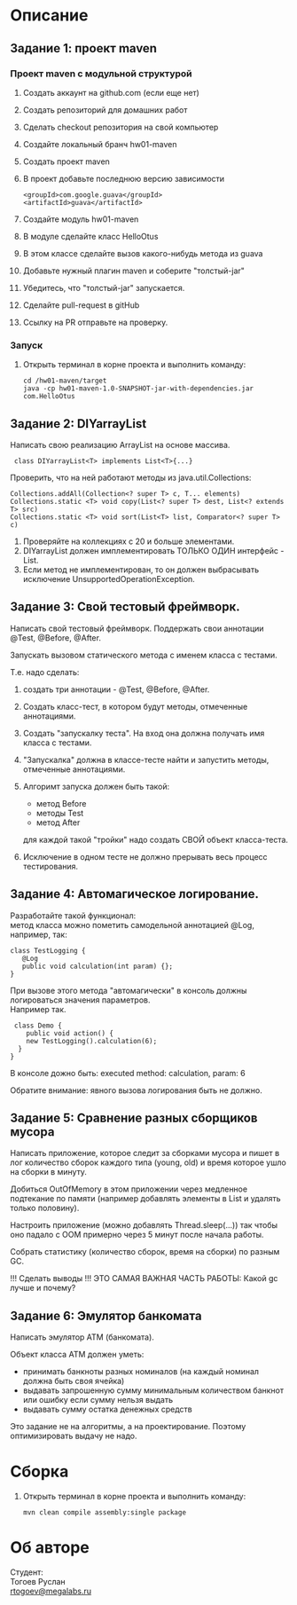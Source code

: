 # Описание

## Задание 1: проект maven

### Проект maven с модульной структурой
1) Создать аккаунт на github.com (если еще нет)
2) Создать репозиторий для домашних работ 
3) Сделать checkout репозитория на свой компьютер
4) Создайте локальный бранч hw01-maven
5) Создать проект maven
6) В проект добавьте последнюю версию зависимости
       
       <groupId>com.google.guava</groupId>
       <artifactId>guava</artifactId>
7) Создайте модуль hw01-maven
8) В модуле сделайте класс HelloOtus
9) В этом классе сделайте вызов какого-нибудь метода из guava
10) Добавьте нужный плагин maven и соберите "толстый-jar"
11) Убедитесь, что "толстый-jar" запускается.
12) Сделайте pull-request в gitHub
13) Ссылку на PR отправьте на проверку.

### Запуск
1) Открыть терминал в корне проекта и выполнить команду:

       cd /hw01-maven/target
       java -cp hw01-maven-1.0-SNAPSHOT-jar-with-dependencies.jar com.HelloOtus
       
## Задание 2: DIYarrayList

Написать свою реализацию ArrayList на основе массива.
     
     class DIYarrayList<T> implements List<T>{...}

Проверить, что на ней работают методы из java.util.Collections:

    Collections.addAll(Collection<? super T> c, T... elements)
    Collections.static <T> void copy(List<? super T> dest, List<? extends T> src)
    Collections.static <T> void sort(List<T> list, Comparator<? super T> c)

1) Проверяйте на коллекциях с 20 и больше элементами.
2) DIYarrayList должен имплементировать ТОЛЬКО ОДИН интерфейс - List.
3) Если метод не имплементирован, то он должен выбрасывать исключение UnsupportedOperationException.

## Задание 3: Свой тестовый фреймворк.
Написать свой тестовый фреймворк.
Поддержать свои аннотации @Test, @Before, @After.

Запускать вызовом статического метода с именем класса с тестами.

Т.е. надо сделать:
1) создать три аннотации - @Test, @Before, @After.
2) Создать класс-тест, в котором будут методы, отмеченные аннотациями.
3) Создать "запускалку теста". На вход она должна получать имя класса с тестами.
4) "Запускалка" должна в классе-тесте найти и запустить методы, отмеченные аннотациями.
5) Алгоримт запуска должен быть такой:

   * метод Before
   * методы Test
   * метод After

   для каждой такой "тройки" надо создать СВОЙ объект класса-теста.
6) Исключение в одном тесте не должно прерывать весь процесс тестирования.


## Задание 4: Автомагическое логирование.
Разработайте такой функционал:  
метод класса можно пометить самодельной аннотацией @Log, например, так:  

    class TestLogging {
       @Log
       public void calculation(int param) {};
    }

При вызове этого метода "автомагически" в консоль должны логироваться значения параметров.  
Например так.  

     class Demo {
        public void action() {
        new TestLogging().calculation(6); 
      }
    }

В консоле дожно быть:
executed method: calculation, param: 6

Обратите внимание: явного вызова логирования быть не должно.

## Задание 5: Сравнение разных сборщиков мусора

Написать приложение, которое следит за сборками мусора и пишет в лог количество сборок каждого типа
(young, old) и время которое ушло на сборки в минуту.

Добиться OutOfMemory в этом приложении через медленное подтекание по памяти 
(например добавлять элементы в List и удалять только половину).

Настроить приложение (можно добавлять Thread.sleep(...)) так чтобы оно падало 
с OOM примерно через 5 минут после начала работы.

Собрать статистику (количество сборок, время на сборки) по разным GC.

!!! Сделать выводы !!! 
ЭТО САМАЯ ВАЖНАЯ ЧАСТЬ РАБОТЫ:
Какой gc лучше и почему?


## Задание 6: Эмулятор банкомата
Написать эмулятор АТМ (банкомата).
              
Объект класса АТМ должен уметь:
 - принимать банкноты разных номиналов (на каждый номинал должна быть своя ячейка)
 - выдавать запрошенную сумму минимальным количеством банкнот или ошибку если сумму нельзя выдать
 - выдавать сумму остатка денежных средств

Это задание не на алгоритмы, а на проектирование.
Поэтому оптимизировать выдачу не надо.

# Сборка
1) Открыть терминал в корне проекта и выполнить команду:

       mvn clean compile assembly:single package

# Об авторе

Студент:  
Тогоев Руслан  
rtogoev@megalabs.ru    